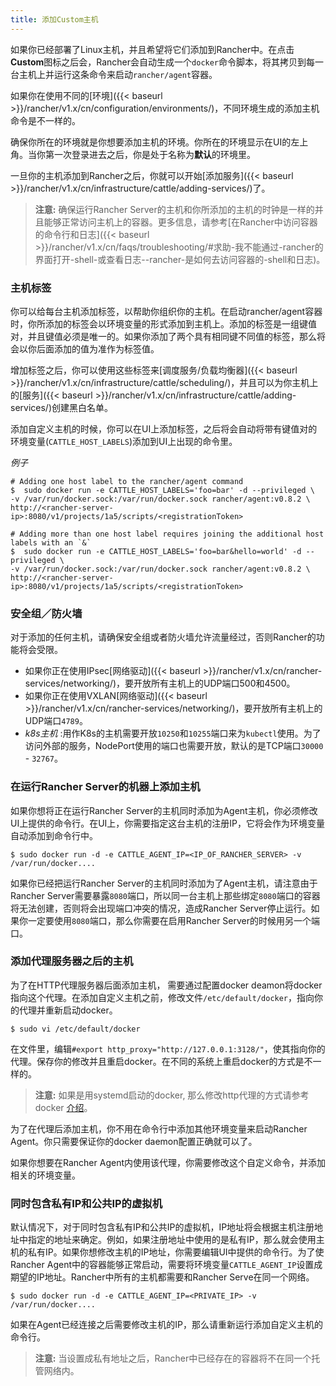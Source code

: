 ```yaml
---
title: 添加Custom主机
---
```


如果你已经部署了Linux主机，并且希望将它们添加到Rancher中。在点击**Custom**图标之后会，Rancher会自动生成一个`docker`命令脚本，将其拷贝到每一台主机上并运行这条命令来启动`rancher/agent`容器。

如果你在使用不同的[环境]({{< baseurl >}}/rancher/v1.x/cn/configuration/environments/)，不同环境生成的添加主机命令是不一样的。

确保你所在的环境就是你想要添加主机的环境。你所在的环境显示在UI的左上角。当你第一次登录进去之后，你是处于名称为**默认**的环境里。

一旦你的主机添加到Rancher之后，你就可以开始[添加服务]({{< baseurl >}}/rancher/v1.x/cn/infrastructure/cattle/adding-services/)了。

> **注意:** 确保运行Rancher Server的主机和你所添加的主机的时钟是一样的并且能够正常访问主机上的容器。更多信息，请参考[在Rancher中访问容器的命令行和日志]({{< baseurl >}}/rancher/v1.x/cn/faqs/troubleshooting/#求助-我不能通过-rancher的界面打开-shell-或查看日志--rancher-是如何去访问容器的-shell和日志)。

### 主机标签

你可以给每台主机添加标签，以帮助你组织你的主机。在启动rancher/agent容器时，你所添加的标签会以环境变量的形式添加到主机上。添加的标签是一组键值对，并且键值必须是唯一的。如果你添加了两个具有相同键不同值的标签，那么将会以你后面添加的值为准作为标签值。

增加标签之后，你可以使用这些标签来[调度服务/负载均衡器]({{< baseurl >}}/rancher/v1.x/cn/infrastructure/cattle/scheduling/)，并且可以为你主机上的[服务]({{< baseurl >}}/rancher/v1.x/cn/infrastructure/cattle/adding-services/)创建黑白名单。

添加自定义主机的时候，你可以在UI上添加标签，之后将会自动将带有键值对的环境变量(`CATTLE_HOST_LABELS`)添加到UI上出现的命令里。

_例子_

```
# Adding one host label to the rancher/agent command
$  sudo docker run -e CATTLE_HOST_LABELS='foo=bar' -d --privileged \
-v /var/run/docker.sock:/var/run/docker.sock rancher/agent:v0.8.2 \
http://<rancher-server-ip>:8080/v1/projects/1a5/scripts/<registrationToken>

# Adding more than one host label requires joining the additional host labels with an `&`
$  sudo docker run -e CATTLE_HOST_LABELS='foo=bar&hello=world' -d --privileged \
-v /var/run/docker.sock:/var/run/docker.sock rancher/agent:v0.8.2 \
http://<rancher-server-ip>:8080/v1/projects/1a5/scripts/<registrationToken>
```

### 安全组／防火墙

对于添加的任何主机，请确保安全组或者防火墙允许流量经过，否则Rancher的功能将会受限。

* 如果你正在使用IPsec[网络驱动]({{< baseurl >}}/rancher/v1.x/cn/rancher-services/networking/)，要开放所有主机上的UDP端口500和4500。
* 如果你正在使用VXLAN[网络驱动]({{< baseurl >}}/rancher/v1.x/cn/rancher-services/networking/)，要开放所有主机上的UDP端口`4789`。
* _k8s主机_ :用作K8s的主机需要开放`10250`和`10255`端口来为`kubectl`使用。为了访问外部的服务，NodePort使用的端口也需要开放，默认的是TCP端口`30000` - `32767`。

<a id="samehost"></a>

### 在运行Rancher Server的机器上添加主机

如果你想将正在运行Rancher Server的主机同时添加为Agent主机，你必须修改UI上提供的命令行。在UI上，你需要指定这台主机的注册IP，它将会作为环境变量自动添加到命令行中。

```
$ sudo docker run -d -e CATTLE_AGENT_IP=<IP_OF_RANCHER_SERVER> -v /var/run/docker....
```

如果你已经把运行Rancher Server的主机同时添加为了Agent主机，请注意由于Rancher Server需要暴露`8080`端口，所以同一台主机上那些绑定`8080`端口的容器将无法创建，否则将会出现端口冲突的情况，造成Rancher Server停止运行。如果你一定要使用`8080`端口，那么你需要在启用Rancher Server的时候用另一个端口。

### 添加代理服务器之后的主机

为了在HTTP代理服务器后面添加主机， 需要通过配置docker deamon将docker指向这个代理。在添加自定义主机之前，修改文件`/etc/default/docker`，指向你的代理并重新启动docker。

```
$ sudo vi /etc/default/docker
```

在文件里，编辑`#export http_proxy="http://127.0.0.1:3128/"`，使其指向你的代理。保存你的修改并且重启docker。在不同的系统上重启docker的方式是不一样的。

> **注意:** 如果是用systemd启动的docker, 那么修改http代理的方式请参考docker [介绍](https://docs.docker.com/articles/systemd/#http-proxy)。

为了在代理后添加主机，你不用在命令行中添加其他环境变量来启动Rancher Agent。你只需要保证你的docker daemon配置正确就可以了。

如果你想要在Rancher Agent内使用该代理，你需要修改这个自定义命令，并添加相关的环境变量。

### 同时包含私有IP和公共IP的虚拟机

默认情况下，对于同时包含私有IP和公共IP的虚拟机，IP地址将会根据主机注册地址中指定的地址来确定。例如，如果注册地址中使用的是私有IP，那么就会使用主机的私有IP。如果你想修改主机的IP地址，你需要编辑UI中提供的命令行。为了使Rancher Agent中的容器能够正常启动，需要将环境变量`CATTLE_AGENT_IP`设置成期望的IP地址。Rancher中所有的主机都需要和Rancher Serve在同一个网络。

```
$ sudo docker run -d -e CATTLE_AGENT_IP=<PRIVATE_IP> -v /var/run/docker....
```
如果在Agent已经连接之后需要修改主机的IP，那么请重新运行添加自定义主机的命令行。

> **注意:** 当设置成私有地址之后，Rancher中已经存在的容器将不在同一个托管网络内。
